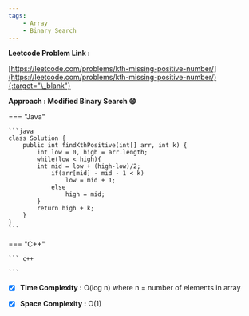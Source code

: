```yaml
---
tags:
    - Array
    - Binary Search
---
```


**Leetcode Problem Link :**

[https://leetcode.com/problems/kth-missing-positive-number/](https://leetcode.com/problems/kth-missing-positive-number/){:target="\_blank"}

**Approach : Modified Binary Search :smile:**

=== "Java"

    ```java
    class Solution {
        public int findKthPositive(int[] arr, int k) {
            int low = 0, high = arr.length;
            while(low < high){
            int mid = low + (high-low)/2;
                if(arr[mid] - mid - 1 < k)
                    low = mid + 1;
                else
                    high = mid;
            }
            return high + k;
        }
    }
    ```

=== "C++"

    ``` c++

    ```

-   [x] **Time Complexity :** O(log n) where n = number of elements in array

-   [x] **Space Complexity :** O(1)
